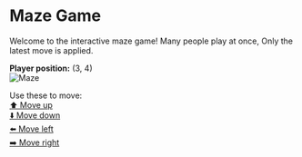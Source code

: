# Maze Game  
Welcome to the interactive maze game! Many people play at once, Only the latest move is applied.

**Player position:** (3, 4)  
![Maze](https://github-maze-game.vercel.app/images/pos_3_4.png?t=1760705465662)

Use these to move:  
[⬆️ Move up](https://github-maze-game.vercel.app/move/3_4_w)  
[⬇️ Move down](https://github-maze-game.vercel.app/move/3_4_s)  
[⬅️ Move left](https://github-maze-game.vercel.app/move/3_4_a)  
[➡️ Move right](https://github-maze-game.vercel.app/move/3_4_d)
